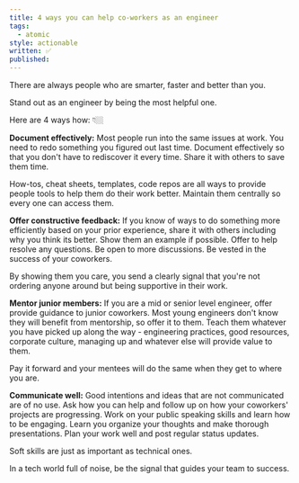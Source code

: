 ```yaml
---
title: 4 ways you can help co-workers as an engineer
tags:
  - atomic
style: actionable
written: ✅
published:
---
```

There are always people who are smarter, faster and better than you. 

Stand out as an engineer by being the most helpful one.

Here are 4 ways how: 👇🏼

**Document effectively:** 
Most people run into the same issues at work. You need to redo something you figured out last time. Document effectively so that you don't have to rediscover it every time. Share it with others to save them time.

How-tos, cheat sheets, templates, code repos are all ways to provide people tools to help them do their work better. Maintain them centrally so every one can access them.
   
**Offer constructive feedback:** 
If you know of ways to do something more efficiently based on your prior experience, share it with others including why you think its better. Show them an example if possible. Offer to help resolve any questions. Be open to more discussions. Be vested in the success of your coworkers.

By showing them you care, you send a clearly signal that you're not ordering anyone around but being supportive in their work.
    
**Mentor junior members:** 
If you are a mid or senior level engineer, offer provide guidance to junior coworkers. Most young engineers don't know they will benefit from mentorship, so offer it to them. Teach them whatever you have picked up along the way - engineering practices, good resources, corporate culture, managing up and whatever else will provide value to them.

Pay it forward and your mentees will do the same when they get to where you are.
    
**Communicate well:** 
Good intentions and ideas that are not communicated are of no use. Ask how you can help and follow up on how your coworkers' projects are progressing. Work on your public speaking skills and learn how to be engaging. Learn you organize your thoughts and make thorough presentations. Plan your work well and post regular status updates.

Soft skills are just as important as technical ones.

In a tech world full of noise, be the signal that guides your team to success.